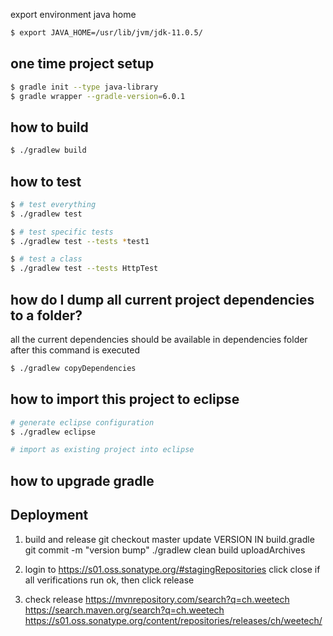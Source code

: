 export environment java home 
```sh
$ export JAVA_HOME=/usr/lib/jvm/jdk-11.0.5/
```

one time project setup
---------------------
```sh
$ gradle init --type java-library 
$ gradle wrapper --gradle-version=6.0.1 
```

how to build
-----------------
```sh
$ ./gradlew build
```

how to test
-----------------
```sh
$ # test everything
$ ./gradlew test

$ # test specific tests
$ ./gradlew test --tests *test1

$ # test a class
$ ./gradlew test --tests HttpTest
```



how do I dump all current project dependencies to a folder?
-----------------
all the current dependencies should be available in dependencies folder
after this command is executed
```sh
$ ./gradlew copyDependencies
```

how to import this project to eclipse
-----------------
```sh
# generate eclipse configuration
$ ./gradlew eclipse

# import as existing project into eclipse

```


how to upgrade gradle
-----------------





Deployment
-----------------
1. build and release
   git checkout master
   update VERSION IN build.gradle
   git commit -m "version bump"
   ./gradlew clean build uploadArchives

2. login to https://s01.oss.sonatype.org/#stagingRepositories
   click close
   if all verifications run ok,  then click release

3. check release
   https://mvnrepository.com/search?q=ch.weetech
   https://search.maven.org/search?q=ch.weetech
   https://s01.oss.sonatype.org/content/repositories/releases/ch/weetech/
